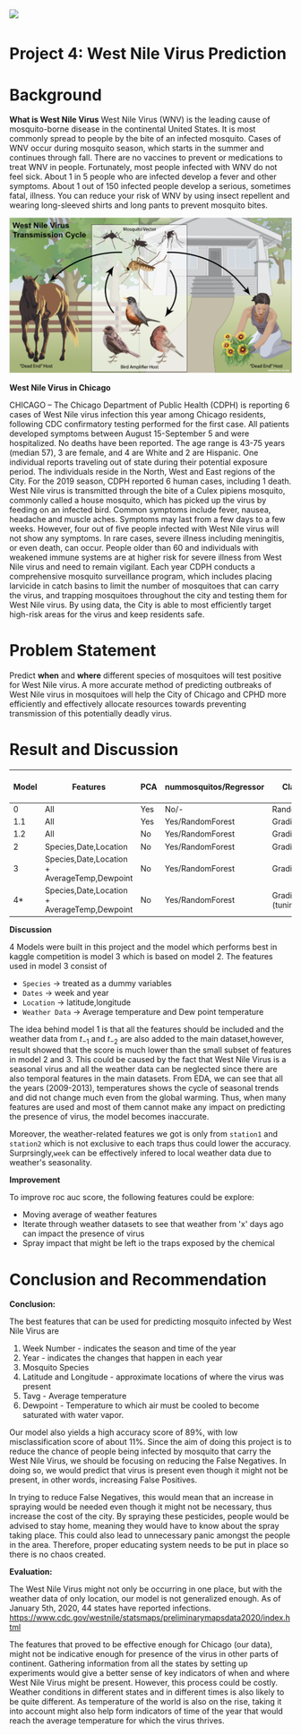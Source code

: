 
# ![](https://ga-dash.s3.amazonaws.com/production/assets/logo-9f88ae6c9c3871690e33280fcf557f33.png) 

# Project 4: West Nile Virus Prediction

# Background

**What is West Nile Virus**
West Nile Virus (WNV) is the leading cause of mosquito-borne disease in the continental United States.  It is most commonly spread to people by the bite of an infected mosquito. Cases of WNV occur during mosquito season, which starts in the summer and continues through fall. There are no vaccines to prevent or medications to treat WNV in people. Fortunately, most people infected with WNV do not feel sick. About 1 in 5 people who are infected develop a fever and other symptoms. About 1 out of 150 infected people develop a serious, sometimes fatal, illness. You can reduce your risk of WNV by using insect repellent and wearing long-sleeved shirts and long pants to prevent mosquito bites.

<p align="center">
<img src="code/images/wnvcycle.PNG" width="800" />
</p>

**West Nile Virus in Chicago**

CHICAGO – The Chicago Department of Public Health (CDPH) is reporting 6 cases of West Nile virus infection this year among Chicago residents, following CDC confirmatory testing performed for the first case. All patients developed symptoms between August 15-September 5 and were hospitalized. No deaths have been reported. The age range is 43-75 years (median 57), 3 are female, and 4 are White and 2 are Hispanic. One individual reports traveling out of state during their potential exposure period. The individuals reside in the North, West and East regions of the City. For the 2019 season, CDPH reported 6 human cases, including 1 death.
West Nile virus is transmitted through the bite of a Culex pipiens mosquito, commonly called a house mosquito, which has picked up the virus by feeding on an infected bird. Common symptoms include fever, nausea, headache and muscle aches. Symptoms may last from a few days to a few weeks. However, four out of five people infected with West Nile virus will not show any symptoms. In rare cases, severe illness including meningitis, or even death, can occur. People older than 60 and individuals with weakened immune systems are at higher risk for severe illness from West Nile virus and need to remain vigilant.
Each year CDPH conducts a comprehensive mosquito surveillance program, which includes placing larvicide in catch basins to limit the number of mosquitoes that can carry the virus, and trapping mosquitoes throughout the city and testing them for West Nile virus. By using data, the City is able to most efficiently target high-risk areas for the virus and keep residents safe.

# Problem Statement

Predict **when** and **where** different species of mosquitoes will test positive for West Nile virus. A more accurate method of predicting outbreaks of West Nile virus in mosquitoes will help the City of Chicago and CPHD more efficiently and effectively allocate resources towards preventing transmission of this potentially deadly virus.

# Result and Discussion

| Model | Features | PCA | nummosquitos/Regressor | Classification Model | Validating Roc_auc Score | Kaggle Score |
|-|-|-|-|-|-|-|
| 0 | All | Yes | No/- | RandomForestClassifier | 0.6212 | 0.5829 |
| 1.1 | All | Yes | Yes/RandomForest | GradientBoostingClassifier | 0.8262 | 0.4996 |
| 1.2 | All | No | Yes/RandomForest | GradientBoostingClassifier | 0.8728 | 0.4709 |
| 2 | Species,Date,Location | No | Yes/RandomForest | GradientBoostingClassifier | 0.8897 | 0.7554 |
| 3 | Species,Date,Location + AverageTemp,Dewpoint | No | Yes/RandomForest | GradientBoostingClassifier | 0.8876 | 0.7669 |
| 4* | Species,Date,Location + AverageTemp,Dewpoint | No | Yes/RandomForest | GradientBoostingClassifier (tuning hyper parameter) | 0.8902 | 0.7151 |

**Discussion**

4 Models were built in this project and the model which performs best in kaggle competition is model 3 which is based on model 2. The features used in model 3 consist of 

- `Species` -> treated as a dummy variables
- `Dates` -> week and year
- `Location` -> latitude,longitude
- `Weather Data` -> Average temperature and Dew point temperature

The idea behind model 1 is that all the features should be included and the weather data from $t_{-1}$ and $t_{-2}$ are also added to the main dataset,however, result showed that the score is much lower than the small subset of features in model 2 and 3. This could be caused by the fact that West Nile Virus is a seasonal virus and all the weather data can be neglected since there are also temporal features in the main datasets. From EDA, we can see that all the years (2009-2013), temperatures shows the cycle of seasonal trends and did not change much even from the global warming. Thus, when many features are used and most of them cannot make any impact on predicting the presence of virus, the model becomes inaccurate. 

Moreover, the weather-related features we got is only from `station1` and `station2` which is not exclusive to each traps thus could lower the accuracy. Surprsingly,`week` can be effectively infered to local weather data due to weather's seasonality.

**Improvement**

To improve roc auc score, the following features could be explore:

- Moving average of weather features
- Iterate through weather datasets to see that weather from 'x' days ago can impact the presence of virus
- Spray impact that might be left io the traps exposed by the chemical


# Conclusion and Recommendation

**Conclusion:**

The best features that can be used for predicting mosquito infected by West Nile Virus are

1. Week Number - indicates the season and time of the year
2. Year - indicates the changes that happen in each year
3. Mosquito Species
4. Latitude and Longitude - approximate locations of where the virus was present
5. Tavg - Average temperature
6. Dewpoint - Temperature to which air must be cooled to become saturated with water vapor.

Our model also yields a high accuracy score of 89%, with low misclassification score of about 11%.
Since the aim of doing this project is to reduce the chance of people being infected by mosquito that carry the West Nile Virus, we should be focusing on reducing the False Negatives. In doing so, we would predict that virus is present even though it might not be present, in other words, increasing False Positives.


In trying to reduce False Negatives, this would mean that an increase in spraying would be needed even though it might not be necessary, thus increase the cost of the city.
By spraying these pesticides, people would be advised to stay home, meaning they would have to know about the spray taking place. This could also lead to unnecessary panic amongst the people in the area. Therefore, proper educating system needs to be put in place so there is no chaos created.

**Evaluation:**

The West Nile Virus might not only be occurring in one place, but with the weather data of only location, our model is not generalized enough. As of January 5th, 2020, 44 states have reported infections. https://www.cdc.gov/westnile/statsmaps/preliminarymapsdata2020/index.html

The features that proved to be effective enough for Chicago (our data), might not be indicative enough for presence of the virus in other parts of continent. Gathering information from all the states by setting up experiments would give a better sense of key indicators of when and where West Nile Virus might be present. However, this process could be costly.
Weather conditions in different states and in different times is also likely to be quite different.
As temperature of the world is also on the rise, taking it into account might also help form indicators of time of the year that would reach the average temperature for which the virus thrives.